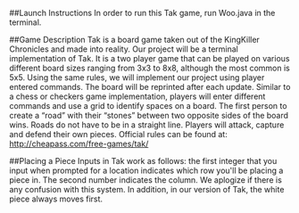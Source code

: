 ##Launch Instructions
In order to run this Tak game, run Woo.java in the terminal.

##Game Description
Tak is a board game taken out of the KingKiller Chronicles and made into reality. Our project will be a terminal implementation of Tak. It is a two player game that can be played on various different board sizes ranging from 3x3 to 8x8, although the most common is 5x5. Using the same rules, we will implement our project using player entered commands. The board will be reprinted after each update. Similar to a chess or checkers game implementation, players will enter different commands and use a grid to identify spaces on a board. The first person to create a “road” with their “stones” between two opposite sides of the board wins. Roads do not have to be in a straight line. Players will attack, capture and defend their own pieces.
Official rules can be found at: <http://cheapass.com/free-games/tak/>

##Placing a Piece
Inputs in Tak work as follows: the first integer that you input when prompted for a location indicates which row you'll be placing a piece in. The second number indicates the column. We aplogize if there is any confusion with this system. In addition, in our version of Tak, the white piece always moves first.
